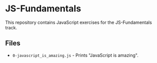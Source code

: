 # JS-Fundamentals

This repository contains JavaScript exercises for the JS-Fundamentals track.

## Files

- `0-javascript_is_amazing.js` - Prints "JavaScript is amazing".

